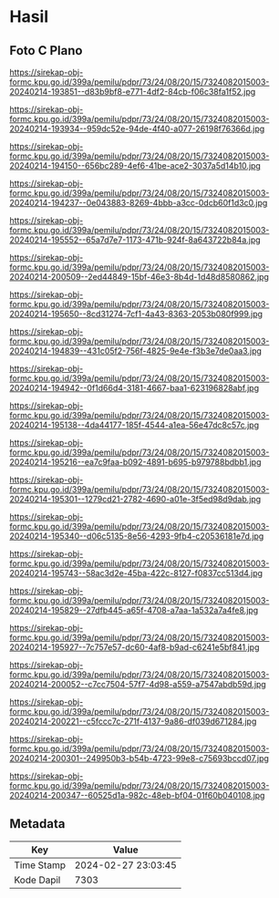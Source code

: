 # Hasil

## Foto C Plano

https://sirekap-obj-formc.kpu.go.id/399a/pemilu/pdpr/73/24/08/20/15/7324082015003-20240214-193851--d83b9bf8-e771-4df2-84cb-f06c38fa1f52.jpg

https://sirekap-obj-formc.kpu.go.id/399a/pemilu/pdpr/73/24/08/20/15/7324082015003-20240214-193934--959dc52e-94de-4f40-a077-26198f76366d.jpg

https://sirekap-obj-formc.kpu.go.id/399a/pemilu/pdpr/73/24/08/20/15/7324082015003-20240214-194150--656bc289-4ef6-41be-ace2-3037a5d14b10.jpg

https://sirekap-obj-formc.kpu.go.id/399a/pemilu/pdpr/73/24/08/20/15/7324082015003-20240214-194237--0e043883-8269-4bbb-a3cc-0dcb60f1d3c0.jpg

https://sirekap-obj-formc.kpu.go.id/399a/pemilu/pdpr/73/24/08/20/15/7324082015003-20240214-195552--65a7d7e7-1173-471b-924f-8a643722b84a.jpg

https://sirekap-obj-formc.kpu.go.id/399a/pemilu/pdpr/73/24/08/20/15/7324082015003-20240214-200509--2ed44849-15bf-46e3-8b4d-1d48d8580862.jpg

https://sirekap-obj-formc.kpu.go.id/399a/pemilu/pdpr/73/24/08/20/15/7324082015003-20240214-195650--8cd31274-7cf1-4a43-8363-2053b080f999.jpg

https://sirekap-obj-formc.kpu.go.id/399a/pemilu/pdpr/73/24/08/20/15/7324082015003-20240214-194839--431c05f2-756f-4825-9e4e-f3b3e7de0aa3.jpg

https://sirekap-obj-formc.kpu.go.id/399a/pemilu/pdpr/73/24/08/20/15/7324082015003-20240214-194942--0f1d66d4-3181-4667-baa1-623196828abf.jpg

https://sirekap-obj-formc.kpu.go.id/399a/pemilu/pdpr/73/24/08/20/15/7324082015003-20240214-195138--4da44177-185f-4544-a1ea-56e47dc8c57c.jpg

https://sirekap-obj-formc.kpu.go.id/399a/pemilu/pdpr/73/24/08/20/15/7324082015003-20240214-195216--ea7c9faa-b092-4891-b695-b979788bdbb1.jpg

https://sirekap-obj-formc.kpu.go.id/399a/pemilu/pdpr/73/24/08/20/15/7324082015003-20240214-195301--1279cd21-2782-4690-a01e-3f5ed98d9dab.jpg

https://sirekap-obj-formc.kpu.go.id/399a/pemilu/pdpr/73/24/08/20/15/7324082015003-20240214-195340--d06c5135-8e56-4293-9fb4-c20536181e7d.jpg

https://sirekap-obj-formc.kpu.go.id/399a/pemilu/pdpr/73/24/08/20/15/7324082015003-20240214-195743--58ac3d2e-45ba-422c-8127-f0837cc513d4.jpg

https://sirekap-obj-formc.kpu.go.id/399a/pemilu/pdpr/73/24/08/20/15/7324082015003-20240214-195829--27dfb445-a65f-4708-a7aa-1a532a7a4fe8.jpg

https://sirekap-obj-formc.kpu.go.id/399a/pemilu/pdpr/73/24/08/20/15/7324082015003-20240214-195927--7c757e57-dc60-4af8-b9ad-c6241e5bf841.jpg

https://sirekap-obj-formc.kpu.go.id/399a/pemilu/pdpr/73/24/08/20/15/7324082015003-20240214-200052--c7cc7504-57f7-4d98-a559-a7547abdb59d.jpg

https://sirekap-obj-formc.kpu.go.id/399a/pemilu/pdpr/73/24/08/20/15/7324082015003-20240214-200221--c5fccc7c-271f-4137-9a86-df039d671284.jpg

https://sirekap-obj-formc.kpu.go.id/399a/pemilu/pdpr/73/24/08/20/15/7324082015003-20240214-200301--249950b3-b54b-4723-99e8-c75693bccd07.jpg

https://sirekap-obj-formc.kpu.go.id/399a/pemilu/pdpr/73/24/08/20/15/7324082015003-20240214-200347--60525d1a-982c-48eb-bf04-01f60b040108.jpg


## Metadata

| Key        | Value               |
| ---------- | ------------------- |
| Time Stamp | 2024-02-27 23:03:45 |
| Kode Dapil | 7303                |



